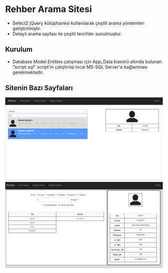 # Rehber Arama Sitesi

- Select2 jQuery kütüphanesi kullanılarak çeşitli arama yöntemleri geliştirilmiştir.
- Detaylı arama sayfası ile çeşitli tercihler sunulmuştur.

## Kurulum

- Database Model Entities çalışması için App_Data klasörü altında bulunan "script.sql" script'in çalıştırılıp local MS-SQL Server'a bağlanması gerekmektedir.

## Sitenin Bazı Sayfaları

![Screenshot](s1.png)
![Screenshot2](s2.png)
